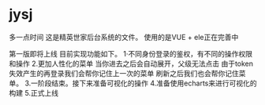 # jysj
多一点时间
这是精英世家后台系统的文件。
使用的是VUE + ele正在完善中

第一版即将上线  目前实现功能如下。
1·不同身份登录的鉴权，有不同的操作权限和操作
2.更加人性化的菜单  当你进去之后会自动展开，父级无法点击 由于token失效产生的再登录我们会帮你记住上一次的菜单 刷新之后我们也会帮你记住菜单。
3.一阶段结束。接下来准备可视化的操作
4.准备使用echarts来进行可视化的构建
5.正式上线

